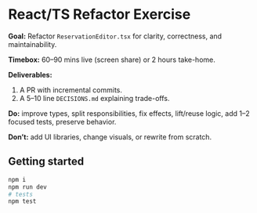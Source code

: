 # React/TS Refactor Exercise


**Goal:** Refactor `ReservationEditor.tsx` for clarity, correctness, and maintainability.


**Timebox:** 60–90 mins live (screen share) or 2 hours take-home.


**Deliverables:**
1. A PR with incremental commits.
2. A 5–10 line `DECISIONS.md` explaining trade-offs.


**Do:** improve types, split responsibilities, fix effects, lift/reuse logic, add 1–2 focused tests, preserve behavior.


**Don’t:** add UI libraries, change visuals, or rewrite from scratch.


## Getting started
```bash
npm i
npm run dev
# tests
npm test
```
